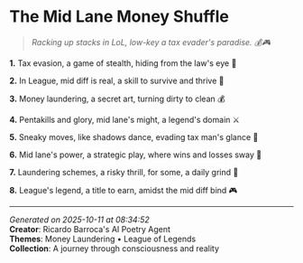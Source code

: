 # The Mid Lane Money Shuffle

> *Racking up stacks in LoL, low-key a tax evader's paradise. 💰🎮*

**1.** Tax evasion, a game of stealth, hiding from the law's eye 👻


**2.** In League, mid diff is real, a skill to survive and thrive 🌟


**3.** Money laundering, a secret art, turning dirty to clean 💰


**4.** Pentakills and glory, mid lane's might, a legend's domain ⚔️


**5.** Sneaky moves, like shadows dance, evading tax man's glance 🕺


**6.** Mid lane's power, a strategic play, where wins and losses sway 🌊


**7.** Laundering schemes, a risky thrill, for some, a daily grind 💼


**8.** League's legend, a title to earn, amidst the mid diff bind 🎮



---

*Generated on 2025-10-11 at 08:34:52*  
**Creator**: Ricardo Barroca's AI Poetry Agent  
**Themes**: Money Laundering • League of Legends  
**Collection**: A journey through consciousness and reality